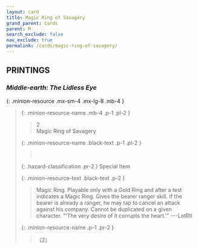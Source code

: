 ```yaml
---
layout: card
title: Magic Ring of Savagery
grand_parent: Cards
parent: M
search_exclude: false
nav_exclude: true
permalink: /cards/magic-ring-of-savagery/
---
```


## PRINTINGS


### _Middle-earth: The Lidless Eye_

{: .minion-resource .mx-sm-4 .mx-lg-8 .mb-4 }
> {: .minion-resource-name .mb-4 .p-1 .pl-2 }
> > <div class="hazard-mp">2</div>
> > <div class="card-name">Magic Ring of Savagery</div>
>
> {: .minion-resource-name .black-text .p-1 .pl-2 }
> > &nbsp;
>
> {: .hazard-classification .pr-2 }
> Special Item
>
> {: .minion-resource-text .black-text .p-2 }
> > Magic Ring. Playable only with a Gold Ring and after a test indicates a Magic Ring. Gives the bearer ranger skill. If the bearer is already a ranger, he may tap to cancel an attack against his company. Cannot be duplicated on a given character.  "'The very desire of it corrupts the heart.'" ---LotRII 
> 
> {: .minion-resource-name .p-1 .pr-2 }
> > <div class="card-shield"></div>
> > <div class="card-corruption-white">〔2〕</div>
